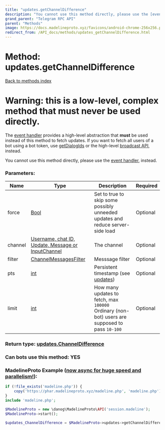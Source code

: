 ```yaml
---
title: "updates.getChannelDifference"
description: "You cannot use this method directly, please use the [event handler](https://docs.madelineproto.xyz/docs/UPDATES.html), instead."
grand_parent: "Telegram RPC API"
parent: "Methods"
image: https://docs.madelineproto.xyz/favicons/android-chrome-256x256.png
redirect_from: /API_docs/methods/updates_getChannelDifference.html
---
```

# Method: updates.getChannelDifference
[Back to methods index](index.html)



# Warning: this is a low-level, complex method that **must never** be used directly.
The [event handler](https://docs.madelineproto.xyz/docs/UPDATES.html) provides a high-level abstraction that **must** be used instead of this method to fetch updates.
If you want to fetch all users of a bot using a bot token, use [getDialogIds](https://docs.madelineproto.xyz/docs/DIALOGS.html) or the high-level [broadcast API](https://docs.madelineproto.xyz/docs/BROADCAST.html), instead.

You cannot use this method directly, please use the [event handler](https://docs.madelineproto.xyz/docs/UPDATES.html), instead.

### Parameters:

| Name     |    Type       | Description | Required |
|----------|---------------|-------------|----------|
|force|[Bool](/API_docs/types/Bool.html) | Set to true to skip some possibly unneeded updates and reduce server-side load | Optional|
|channel|[Username, chat ID, Update, Message or InputChannel](/API_docs/types/InputChannel.html) | The channel | Optional|
|filter|[ChannelMessagesFilter](/API_docs/types/ChannelMessagesFilter.html) | Messsage filter | Optional|
|pts|[int](/API_docs/types/int.html) | Persistent timestamp (see [updates](https://core.telegram.org/api/updates)) | Optional|
|limit|[int](/API_docs/types/int.html) | How many updates to fetch, max `100000`<br>Ordinary (non-bot) users are supposed to pass `10-100` | Optional|


### Return type: [updates.ChannelDifference](/API_docs/types/updates.ChannelDifference.html)

### Can bots use this method: **YES**


### MadelineProto Example ([now async for huge speed and parallelism!](https://docs.madelineproto.xyz/docs/ASYNC.html)):


```php
if (!file_exists('madeline.php')) {
    copy('https://phar.madelineproto.xyz/madeline.php', 'madeline.php');
}
include 'madeline.php';

$MadelineProto = new \danog\MadelineProto\API('session.madeline');
$MadelineProto->start();

$updates_ChannelDifference = $MadelineProto->updates->getChannelDifference(force: $Bool, channel: $InputChannel, filter: $ChannelMessagesFilter, pts: $int, limit: $int, );
```

